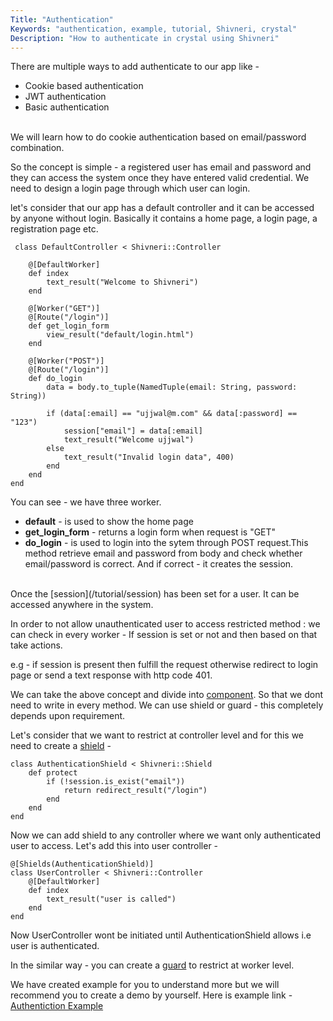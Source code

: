 ```yaml
---
Title: "Authentication"
Keywords: "authentication, example, tutorial, Shivneri, crystal"
Description: "How to authenticate in crystal using Shivneri"
---
```

 
There are multiple ways to add authenticate to our app like -

* Cookie based authentication
* JWT authentication
* Basic authentication

<br>We will learn how to do cookie authentication based on email/password combination.

So the concept is simple - a registered user has email and password and they can access the system once they have entered valid credential. We need to design a login page through which user can login.

let's consider that our app has a default controller and it can be accessed by anyone without login. Basically it contains a home page, a login page, a registration page etc.

```
 class DefaultController < Shivneri::Controller

    @[DefaultWorker]
    def index
        text_result("Welcome to Shivneri")
    end

    @[Worker("GET")]
    @[Route("/login")]
    def get_login_form
        view_result("default/login.html")
    end

    @[Worker("POST")]
    @[Route("/login")]
    def do_login
        data = body.to_tuple(NamedTuple(email: String, password: String))

        if (data[:email] == "ujjwal@m.com" && data[:password] == "123")
            session["email"] = data[:email]
            text_result("Welcome ujjwal")
        else
            text_result("Invalid login data", 400)
        end
    end
end
```

You can see - we have three worker.

* **default** - is used to show the home page
* **get\_login\_form** - returns a login form when request is "GET"
* **do_login** - is  used to login into the sytem through POST request.This method retrieve email and password from body and check whether email/password is correct. And if correct - it creates the session.

<br>
Once the [session](/tutorial/session) has been set for a user. It can be accessed anywhere in the system.
<br>

In order to not allow unauthenticated user to access restricted method : we can check in every worker - If session is set or not and then based on that take actions.

e.g - if session is present then fulfill the request otherwise redirect to login page or send a text response with http code 401.

We can take the above concept and divide into [component](/tutorial/components). So that we dont need to write in every method. We can use shield or guard - this completely depends upon requirement.

Let's consider that we want to restrict at controller level and for this we need to create a [shield](/tutorial/shield) - 

```
class AuthenticationShield < Shivneri::Shield
    def protect
        if (!session.is_exist("email"))
            return redirect_result("/login")
        end
    end
end
```

Now we can add shield to any controller where we want only authenticated user to access. Let's add this into user controller - 

```
@[Shields(AuthenticationShield)]
class UserController < Shivneri::Controller
    @[DefaultWorker]
    def index
        text_result("user is called")
    end
end
```

Now UserController wont be initiated until AuthenticationShield allows i.e user is authenticated.

In the similar way - you can create a [guard](/tutorial/guard) to restrict at worker level.

We have created example for you to understand more but we will recommend you to create a demo by yourself. Here is example link - <a href="https://github.com/ujjwalguptaofficial/shivneri-examples/tree/master/authentication">Authentiction Example</a>



